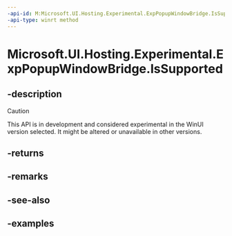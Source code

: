 ```yaml
---
-api-id: M:Microsoft.UI.Hosting.Experimental.ExpPopupWindowBridge.IsSupported
-api-type: winrt method
---
```


# Microsoft.UI.Hosting.Experimental.ExpPopupWindowBridge.IsSupported

<!--
public static bool IsSupported ();
-->

## -description

> [!CAUTION]
> This API is in development and considered experimental in the WinUI version selected. It might be altered or unavailable in other versions.

## -returns

## -remarks

## -see-also

## -examples
